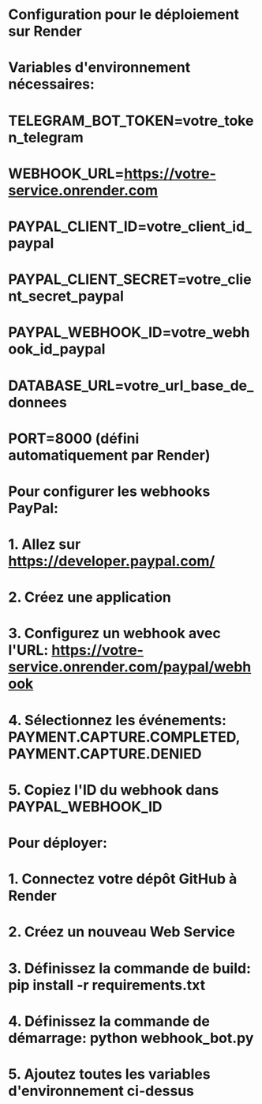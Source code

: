 # Configuration pour le déploiement sur Render

# Variables d'environnement nécessaires:
# TELEGRAM_BOT_TOKEN=votre_token_telegram
# WEBHOOK_URL=https://votre-service.onrender.com
# PAYPAL_CLIENT_ID=votre_client_id_paypal
# PAYPAL_CLIENT_SECRET=votre_client_secret_paypal
# PAYPAL_WEBHOOK_ID=votre_webhook_id_paypal
# DATABASE_URL=votre_url_base_de_donnees
# PORT=8000 (défini automatiquement par Render)

# Pour configurer les webhooks PayPal:
# 1. Allez sur https://developer.paypal.com/
# 2. Créez une application
# 3. Configurez un webhook avec l'URL: https://votre-service.onrender.com/paypal/webhook
# 4. Sélectionnez les événements: PAYMENT.CAPTURE.COMPLETED, PAYMENT.CAPTURE.DENIED
# 5. Copiez l'ID du webhook dans PAYPAL_WEBHOOK_ID

# Pour déployer:
# 1. Connectez votre dépôt GitHub à Render
# 2. Créez un nouveau Web Service
# 3. Définissez la commande de build: pip install -r requirements.txt
# 4. Définissez la commande de démarrage: python webhook_bot.py
# 5. Ajoutez toutes les variables d'environnement ci-dessus

